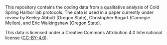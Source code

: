 This repository contains the coding data from a qualitative analysis of Cold Spring Harbor lab protocols. The data is used in a paper currently under review by Keeley Abbott (Oregon State), Christopher Bogart (Carnegie Mellon), and Eric Walkingshaw (Oregon State).

This data is licensed under a Creative Commons Attribution 4.0 International license ([CC-BY-4.0](http://creativecommons.org/licenses/by/4.0/)).
